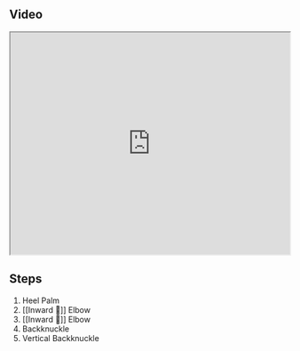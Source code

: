 ## Video

<iframe src="https://www.youtube.com/embed/IXZ6kr4VHQw?start=186&end=203" width="100%" height="400"></iframe>

## Steps

1. Heel Palm
2. [[Inward 🔽]] Elbow
3. [[Inward 🔽]] Elbow
4. Backknuckle
5. Vertical Backknuckle
